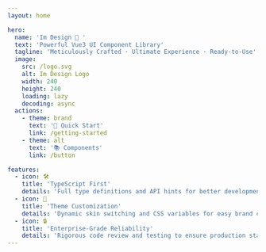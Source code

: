 ```yaml
---
layout: home

hero:
  name: 'Im Design 🚀 '
  text: 'Powerful Vue3 UI Component Library'
  tagline: 'Meticulously Crafted · Ultimate Experience · Ready-to-Use'
  image:
    src: /logo.svg
    alt: Im Design Logo
    width: 240
    height: 240
    loading: lazy
    decoding: async
  actions:
    - theme: brand
      text: '🚀 Quick Start'
      link: /getting-started
    - theme: alt
      text: '📚 Components'
      link: /button

features:
  - icon: 🛠️
    title: 'TypeScript First'
    details: 'Full type definitions and API hints for better development efficiency and code quality'
  - icon: 🎨
    title: 'Theme Customization'
    details: 'Dynamic skin switching and CSS variables for easy brand customization'
  - icon: 🔒
    title: 'Enterprise-Grade Reliability'
    details: 'Rigorous code review and testing to ensure production stability'
---
```

